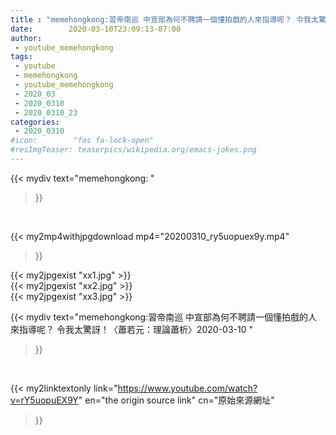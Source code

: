 ```yaml
---
title : "memehongkong:習帝南巡 中宣部為何不聘請一個懂拍戲的人來指導呢？ 令我太驚訝！〈蕭若元：理論蕭析〉2020-03-10 "
date:        2020-03-10T23:09:13-07:00
author:
 - youtube_memehongkong
tags:
 - youtube
 - memehongkong
 - youtube_memehongkong
 - 2020_03
 - 2020_0310
 - 2020_0310_23
categories:
 - 2020_0310
#icon:        "fas fa-lock-open"
#resImgTeaser: teaserpics/wikipedia.org/emacs-jokes.png
---
```


{{< mydiv text="memehongkong: "
>}}
<br>


{{< my2mp4withjpgdownload mp4="20200310_ry5uopuex9y.mp4"
>}}

{{< my2jpgexist "xx1.jpg" >}}<br>
{{< my2jpgexist "xx2.jpg" >}}<br>
{{< my2jpgexist "xx3.jpg" >}}<br>



{{< mydiv text="memehongkong:習帝南巡 中宣部為何不聘請一個懂拍戲的人來指導呢？ 令我太驚訝！〈蕭若元：理論蕭析〉2020-03-10 "
>}}
<br>

{{< my2linktextonly link="https://www.youtube.com/watch?v=rY5uopuEX9Y"
en="the origin source link" cn="原始來源網址"
>}}


<br>

